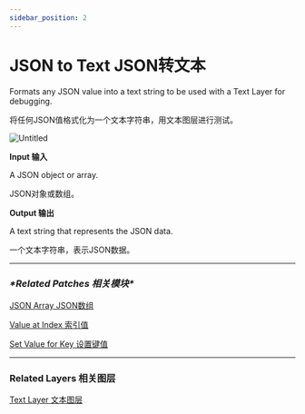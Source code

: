 ```yaml
---
sidebar_position: 2
---
```


# JSON to Text JSON转文本

Formats any JSON value into a text string to be used with a Text Layer for debugging.

将任何JSON值格式化为一个文本字符串，用文本图层进行测试。

![Untitled](https://s3.us-west-2.amazonaws.com/secure.notion-static.com/5940d8cd-c766-4674-b2d3-fb7f7b624f00/Untitled.png?X-Amz-Algorithm=AWS4-HMAC-SHA256&X-Amz-Content-Sha256=UNSIGNED-PAYLOAD&X-Amz-Credential=AKIAT73L2G45EIPT3X45%2F20220602%2Fus-west-2%2Fs3%2Faws4_request&X-Amz-Date=20220602T164708Z&X-Amz-Expires=86400&X-Amz-Signature=819bd186cda727894573738518a3b87925c4c1a34de91ac147d2d75b49dd0165&X-Amz-SignedHeaders=host&response-content-disposition=filename%20%3D%22Untitled.png%22&x-id=GetObject)

**Input 输入**

A JSON object or array.

JSON对象或数组。

**Output 输出**

A text string that represents the JSON data.

一个文本字符串，表示JSON数据。

------

### ***\*Related Patches 相关模块\****

[JSON Array JSON数组](https://www.notion.so/JSON-Array-JSON-c04f26109f71497c95627e1ad6b7cbed)

[Value at Index 索引值](https://www.notion.so/Value-at-Index-e23667c4b77b44b882f3936b67309eac)

[Set Value for Key 设置键值](https://www.notion.so/Set-Value-for-Key-7e6cb6d6435c46e99a44ca2a50498cf4)

------

### Related Layers 相关图层

[Text Layer 文本图层](https://www.notion.so/Text-Layer-55f5163900ed47698f1ccc1752423a88)
